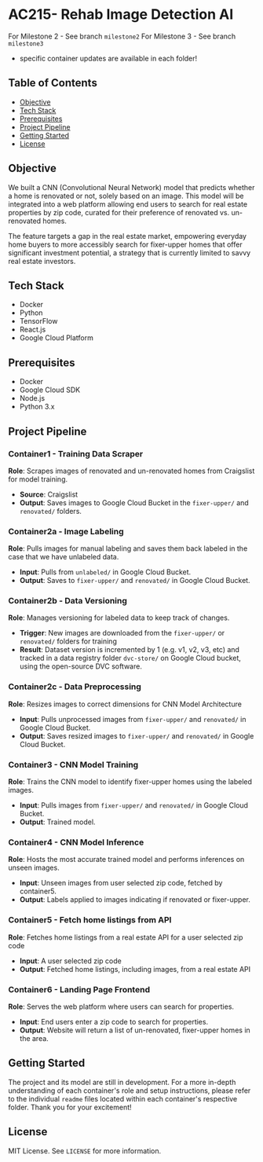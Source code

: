 # AC215- Rehab Image Detection AI

For Milestone 2 - See branch `milestone2`
For Milestone 3 - See branch `milestone3`
- specific container updates are available in each folder!

## Table of Contents

- [Objective](#objective)
- [Tech Stack](#tech-stack)
- [Prerequisites](#prerequisites)
- [Project Pipeline](#project-pipeline)
- [Getting Started](#getting-started)
- [License](#license)

## Objective

We built a CNN (Convolutional Neural Network) model that predicts whether a home is renovated or not, solely based on an image. This model will be integrated into a web platform allowing end users to search for real estate properties by zip code, curated for their preference of renovated vs. un-renovated homes.

The feature targets a gap in the real estate market, empowering everyday home buyers to more accessibly search for fixer-upper homes that offer significant investment potential, a strategy that is currently limited to savvy real estate investors.

## Tech Stack

- Docker
- Python
- TensorFlow
- React.js
- Google Cloud Platform

## Prerequisites

- Docker
- Google Cloud SDK
- Node.js
- Python 3.x

## Project Pipeline

### Container1 - Training Data Scraper

**Role**: Scrapes images of renovated and un-renovated homes from Craigslist for model training.
- **Source**: Craigslist
- **Output**: Saves images to Google Cloud Bucket in the `fixer-upper/` and `renovated/` folders.


### Container2a - Image Labeling

**Role**: Pulls images for manual labeling and saves them back labeled in the case that we have unlabeled data.
- **Input**: Pulls from `unlabeled/` in Google Cloud Bucket.
- **Output**: Saves to `fixer-upper/` and `renovated/` in Google Cloud Bucket.

### Container2b - Data Versioning

**Role**: Manages versioning for labeled data to keep track of changes.
- **Trigger**: New images are downloaded from the `fixer-upper/` or `renovated/` folders for training
- **Result**: Dataset version is incremented by 1 (e.g. v1, v2, v3, etc) and tracked in a data registry folder `dvc-store/` on Google Cloud bucket, using the open-source DVC software.


### Container2c - Data Preprocessing

**Role**: Resizes images to correct dimensions for CNN Model Architecture
- **Input**: Pulls unprocessed images from `fixer-upper/` and `renovated/` in Google Cloud Bucket.
- **Output**: Saves resized images to `fixer-upper/` and `renovated/` in Google Cloud Bucket.


### Container3 - CNN Model Training

**Role**: Trains the CNN model to identify fixer-upper homes using the labeled images.
- **Input**: Pulls images from `fixer-upper/` and `renovated/` in Google Cloud Bucket.
- **Output**: Trained model.


### Container4 - CNN Model Inference

**Role**: Hosts the most accurate trained model and performs inferences on unseen images.
- **Input**: Unseen images from user selected zip code, fetched by container5.
- **Output**: Labels applied to images indicating if renovated or fixer-upper.


### Container5 - Fetch home listings from API

**Role**: Fetches home listings from a real estate API for a user selected zip code
- **Input**: A user selected zip code
- **Output**: Fetched home listings, including images, from a real estate API


### Container6 - Landing Page Frontend

**Role**: Serves the web platform where users can search for properties.
- **Input**: End users enter a zip code to search for properties.
- **Output**: Website will return a list of un-renovated, fixer-upper homes in the area.


## Getting Started

The project and its model are still in development. For a more in-depth understanding of each container's role and setup instructions, please refer to the individual `readme` files located within each container's respective folder. Thank you for your excitement!

## License

MIT License. See `LICENSE` for more information.
